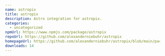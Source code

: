 ```yaml
---
name: astropix
title: astropix
description: Astro integration for astropix.
categories:
  - uncategorized
npmUrl: https://www.npmjs.com/package/astropix
repoUrl: https://github.com/alexanderniebuhr/astropix
homepageUrl: https://github.com/alexanderniebuhr/astropix/blob/main/packages/astropix/README.md
downloads: 14
---
```

